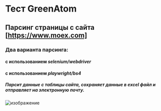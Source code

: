 # Тест GreenAtom  
  
## Парсинг страницы с сайта  [https://www.moex.com]
### Два варианта парсинга:
#### с использованием ___selenium/webdriver___
#### с использованием ___playwright/bs4___

##### Парсит данные с таблицы сайта, сохраняет данные в excel файл и отправляет на электронную почту.

![изображение](https://github.com/drug173/Python/assets/47415634/a9efc8fc-7711-464e-9b27-f287b2ead669)


